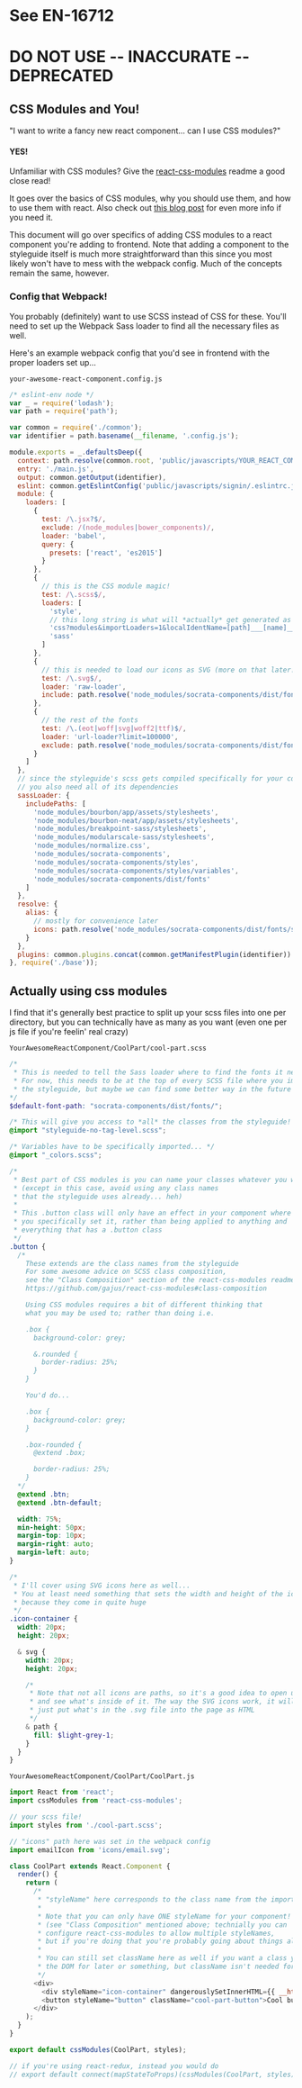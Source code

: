 # See EN-16712

# DO NOT USE -- INACCURATE -- DEPRECATED

## CSS Modules and You!

"I want to write a fancy new react component... can I use CSS modules?"
#### YES!

Unfamiliar with CSS modules? Give the [react-css-modules](https://github.com/gajus/react-css-modules) readme a good close read!

It goes over the basics of CSS modules, why you should use them, and how to use them with react.
Also check out [this blog post](https://glenmaddern.com/articles/css-modules) for even more info if you need it.


This document will go over specifics of adding CSS modules to a react component you're adding to frontend.
Note that adding a component to the styleguide itself is much more straightforward than this since you most likely won't have to mess with the
webpack config. Much of the concepts remain the same, however.

### Config that Webpack!

You probably (definitely) want to use SCSS instead of CSS for these. You'll need to set up the Webpack Sass loader to find all the necessary files as well.

Here's an example webpack config that you'd see in frontend with the proper loaders set up...

`your-awesome-react-component.config.js`
```js
/* eslint-env node */
var _ = require('lodash');
var path = require('path');

var common = require('./common');
var identifier = path.basename(__filename, '.config.js');

module.exports = _.defaultsDeep({
  context: path.resolve(common.root, 'public/javascripts/YOUR_REACT_COMPONENT'),
  entry: './main.js',
  output: common.getOutput(identifier),
  eslint: common.getEslintConfig('public/javascripts/signin/.eslintrc.json'),
  module: {
    loaders: [
      {
        test: /\.jsx?$/,
        exclude: /(node_modules|bower_components)/,
        loader: 'babel',
        query: {
          presets: ['react', 'es2015']
        }
      },
      {
        // this is the CSS module magic!
        test: /\.scss$/,
        loaders: [
          'style',
          // this long string is what will *actually* get generated as the classname for your components
          'css?modules&importLoaders=1&localIdentName=[path]___[name]__[local]___[hash:base64:5]',
          'sass'
        ]
      },
      {
        // this is needed to load our icons as SVG (more on that later!)
        test: /\.svg$/,
        loader: 'raw-loader',
        include: path.resolve('node_modules/socrata-components/dist/fonts/svg')
      },
      {
        // the rest of the fonts
        test: /\.(eot|woff|svg|woff2|ttf)$/,
        loader: 'url-loader?limit=100000',
        exclude: path.resolve('node_modules/socrata-components/dist/fonts/svg')
      }
    ]
  },
  // since the styleguide's scss gets compiled specifically for your component,
  // you also need all of its dependencies
  sassLoader: {
    includePaths: [
      'node_modules/bourbon/app/assets/stylesheets',
      'node_modules/bourbon-neat/app/assets/stylesheets',
      'node_modules/breakpoint-sass/stylesheets',
      'node_modules/modularscale-sass/stylesheets',
      'node_modules/normalize.css',
      'node_modules/socrata-components',
      'node_modules/socrata-components/styles',
      'node_modules/socrata-components/styles/variables',
      'node_modules/socrata-components/dist/fonts'
    ]
  },
  resolve: {
    alias: {
      // mostly for convenience later
      icons: path.resolve('node_modules/socrata-components/dist/fonts/svg')
    }
  },
  plugins: common.plugins.concat(common.getManifestPlugin(identifier))
}, require('./base'));
```

## Actually using css modules

I find that it's generally best practice to split up your scss files into one per directory, but you can technically have as many as you want (even one per js file if you're feelin' real crazy)

`YourAwesomeReactComponent/CoolPart/cool-part.scss`
```scss
/*
 * This is needed to tell the Sass loader where to find the fonts it needs...
 * For now, this needs to be at the top of every SCSS file where you import
 * the styleguide, but maybe we can find some better way in the future
*/
$default-font-path: "socrata-components/dist/fonts/";

/* This will give you access to *all* the classes from the styleguide! */
@import "styleguide-no-tag-level.scss";

/* Variables have to be specifically imported... */
@import "_colors.scss";

/*
 * Best part of CSS modules is you can name your classes whatever you want!
 * (except in this case, avoid using any class names
 * that the styleguide uses already... heh)
 *
 * This .button class will only have an effect in your component where
 * you specifically set it, rather than being applied to anything and
 * everything that has a .button class
 */
.button {
  /*
    These extends are the class names from the styleguide
    For some awesome advice on SCSS class composition,
    see the "Class Composition" section of the react-css-modules readme
    https://github.com/gajus/react-css-modules#class-composition

    Using CSS modules requires a bit of different thinking that
    what you may be used to; rather than doing i.e.

    .box {
      background-color: grey;

      &.rounded {
        border-radius: 25%;
      }
    }

    You'd do...

    .box {
      background-color: grey;
    }

    .box-rounded {
      @extend .box;

      border-radius: 25%;
    }
  */
  @extend .btn;
  @extend .btn-default;

  width: 75%;
  min-height: 50px;
  margin-top: 10px;
  margin-right: auto;
  margin-left: auto;
}

/*
 * I'll cover using SVG icons here as well...
 * You at least need something that sets the width and height of the icon,
 * because they come in quite huge
 */
.icon-container {
  width: 20px;
  height: 20px;

  & svg {
    width: 20px;
    height: 20px;

    /*
     * Note that not all icons are paths, so it's a good idea to open up the .svg file
     * and see what's inside of it. The way the SVG icons work, it will *literally*
     * just put what's in the .svg file into the page as HTML
     */
    & path {
      fill: $light-grey-1;
    }
  }
}
```


`YourAwesomeReactComponent/CoolPart/CoolPart.js`
```js
import React from 'react';
import cssModules from 'react-css-modules';

// your scss file!
import styles from './cool-part.scss';

// "icons" path here was set in the webpack config
import emailIcon from 'icons/email.svg';

class CoolPart extends React.Component {
  render() {
    return (
      /*
       * "styleName" here corresponds to the class name from the imported stylesheet
       *
       * Note that you can only have ONE styleName for your component!
       * (see "Class Composition" mentioned above; technially you can
       * configure react-css-modules to allow multiple styleNames,
       * but if you're doing that you're probably going about things all wrong)
       *
       * You can still set className here as well if you want a class you can query
       * the DOM for later or something, but className isn't needed for styles at all
       */
      <div>
        <div styleName="icon-container" dangerouslySetInnerHTML={{ __html: emailIcon }} />
        <button styleName="button" className="cool-part-button">Cool button!</button>
      </div>
    );
  }
}

export default cssModules(CoolPart, styles);

// if you're using react-redux, instead you would do
// export default connect(mapStateToProps)(cssModules(CoolPart, styles));
```
